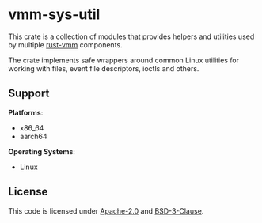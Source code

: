 # vmm-sys-util

This crate is a collection of modules that provides helpers and utilities
used by multiple [rust-vmm](https://github.com/rust-vmm/community) components.

The crate implements safe wrappers around common Linux utilities for working
with files, event file descriptors, ioctls and others.

## Support

**Platforms**:
- x86_64
- aarch64

**Operating Systems**:
- Linux

## License

This code is licensed under [Apache-2.0](LICENSE-APACHE) and
[BSD-3-Clause](LICENSE-BSD-3-Clause).
